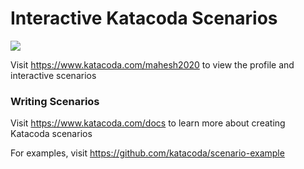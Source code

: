 # Interactive Katacoda Scenarios

[![](http://shields.katacoda.com/katacoda/mahesh2020/count.svg)](https://www.katacoda.com/mahesh2020 "Get your profile on Katacoda.com")

Visit https://www.katacoda.com/mahesh2020 to view the profile and interactive scenarios

### Writing Scenarios
Visit https://www.katacoda.com/docs to learn more about creating Katacoda scenarios

For examples, visit https://github.com/katacoda/scenario-example
